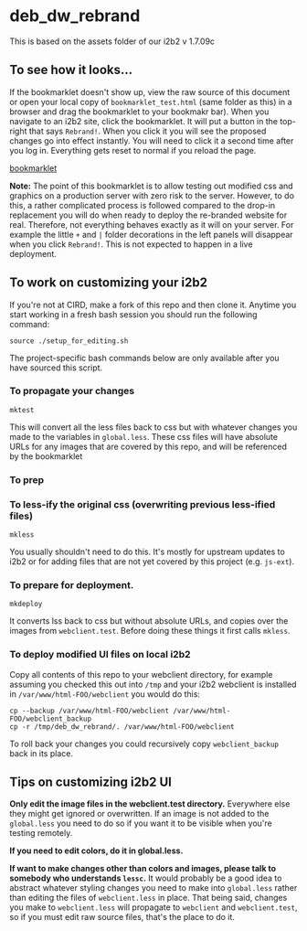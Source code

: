 # deb_dw_rebrand

This is based on the assets folder of our i2b2 v 1.7.09c

## To see how it looks...

If the bookmarklet doesn't show up, view the raw source of
this document or open your local copy of `bookmarklet_test.html` (same folder 
as this) in a browser and drag the bookmarklet to your bookmakr bar). When
you navigate to an i2b2 site, click the bookmarklet. It will put a button in
the top-right that says `Rebrand!`. When you click it you will see the 
proposed changes go into effect instantly. You will need to click it a 
second time after you log in. Everything gets reset to normal if you reload
the page.

<div>

<a href="javascript:(function()%7Bfunction%20testRemoteBranding(s%2Ce)%7Bvar%20t%3Ddocument.head%7C%7Cdocument.getElementsByTagName(%22head%22)%5B0%5D%2Ci%3Dnew%20XMLHttpRequest%3Bi.open(%22GET%22%2Ce%2Bs)%2Ci.onreadystatechange%3Dfunction()%7Bif(4%3D%3D%3Di.readyState)if(200%3D%3D%3Di.status)%7Bvar%20s%3Ddocument.createElement(%22style%22)%3Bs.type%3D%22text%2Fcss%22%2Cs.styleSheet%3Fs.styleSheet.cssText%3Di.responseText%3As.appendChild(document.createTextNode(i.responseText))%2Ct.appendChild(s)%7Delse%20console.log(%22Error%22%2Ci.statusText)%7D%2Ci.send()%7DcssFiles%3D%5B%22js-i2b2%2Fui.styles%2Fui.styles.css%22%2C%22js-i2b2%2Fcells%2FCRC%2Fassets%2Fquery_report.css%22%2C%22assets%2Fi2b2.css%22%2C%22assets%2Fi2b2-NEW.css%22%2C%22js-i2b2%2Fcells%2FPM%2Fassets%2FmodProjects.css%22%2C%22assets%2Fnew-treeview.css%22%2C%22assets%2Fmod-treeview.css%22%2C%22assets%2Ftree.css%22%2C%22js-i2b2%2Fcells%2FPLUGINMGR%2Fassets%2FvwViewer.css%22%2C%22assets%2Fmsg_sniffer.css%22%2C%22assets%2Fmsg_snifferIE6.css%22%5D%2CimpCss%3D%7B%22vwViewer.css%22%3A%22js-i2b2%2Fcells%2FPLUGINMGR%2Fassets%2F%22%2C%22vwHistory.css%22%3A%22js-i2b2%2Fcells%2FCRC%2Fassets%2F%22%2C%22vwQryTool.css%22%3A%22js-i2b2%2Fcells%2FCRC%2Fassets%2F%22%2C%22vwStatus.css%22%3A%22js-i2b2%2Fcells%2FCRC%2Fassets%2F%22%2C%22vwWork.css%22%3A%22js-i2b2%2Fcells%2FWORK%2Fassets%2F%22%2C%22ontMain.css%22%3A%22js-i2b2%2Fcells%2FONT%2Fassets%2F%22%7D%2Cremurl%3D%22https%3A%2F%2Fraw.githubusercontent.com%2FUTHSCSA-CIRD%2Fdeb_dw_rebrand%2Fv0.0.1RC_01%2Fwebclient.test%2F%22%2C%24j.each(cssFiles%2Cfunction(s)%7BtestRemoteBranding(cssFiles%5Bs%5D%2Cremurl)%7D)%2C%24j.each(impCss%2Cfunction(s%2Ce)%7BtestRemoteBranding(e%2Bs%2Cremurl)%7D)%2C%24j(%22%23topBarTitle%22).prop(%22src%22%2Cremurl%2B%22assets%2Fimages%2Ftitle.gif%22)%2C%24j(%22.formDiv%22).children(%22div.label%22)%5B2%5D.innerText%3D%22Server%3A%22%2C%24j(%22%23i2b2_login_modal_dialog_h%22).html(function(s%2Ce)%7Breturn%20e.gsub(%22i2b2%20%22%2C%22%22)%7D)%2C%24j.each(cssFiles%2Cfunction(s)%7B%24j(%22head%20link%5Bhref*%3D'%22%2BcssFiles%5Bs%5D%2B%22'%22).remove()%7D)%2Css%3D%24j(%22link%5Bhref*%3D'main_list.css'%5D%22).map(function()%7Breturn%20this.sheet%7D).get()%3Bfor(ii%20in%20ss)for(jj%20in%20ss%5Bii%5D.cssRules)Object.keys(impCss).indexOf(ss%5Bii%5D.cssRules%5Bjj%5D.href)%3E%3D0%26%26ss%5Bii%5D.removeRule(jj)%7D)()">bookmarklet</a>

</div>

**Note:** The point of this bookmarklet is to allow testing out modified css 
and graphics on a production server with zero risk to the server. However, to 
do this, a rather complicated process is followed compared to the drop-in 
replacement you will do when ready to deploy the re-branded website for real.
Therefore, not everything behaves exactly as it will on your server. For 
example the little `+` and `|` folder decorations in the left panels will 
disappear when you click `Rebrand!`. This is not expected to happen in a live
deployment.

## To work on customizing your i2b2

If you're not at CIRD, make a fork of this repo and then clone it. Anytime you 
start working in a fresh bash session you should run the following command:

    source ./setup_for_editing.sh

The project-specific bash commands below are only available after you have 
sourced this script.
    
### To propagate your changes

    mktest
    
This will convert all the less files back to css but with whatever changes you 
made to the variables in `global.less`. These css files will have absolute 
URLs for any images that are covered by this repo, and will be referenced by
the bookmarklet 

### To prep
    
### To less-ify the original css (overwriting previous less-ified files)

    mkless

You usually shouldn't need to do this. It's mostly for upstream updates to
i2b2 or for adding files that are not yet covered by this project 
(e.g. `js-ext`).

### To prepare for deployment.

    mkdeploy

It converts lss back to css but without absolute URLs, and copies over the 
images from `webclient.test`. Before doing these things it first calls
`mkless`.

### To deploy modified UI files on local i2b2

Copy all contents of this repo to your webclient directory, for example assuming 
you checked this out into `/tmp` and your i2b2 webclient is installed in 
`/var/www/html-FOO/webclient` you would do this:

    cp --backup /var/www/html-FOO/webclient /var/www/html-FOO/webclient_backup
    cp -r /tmp/deb_dw_rebrand/. /var/www/html-FOO/webclient

To roll back your changes you could recursively copy `webclient_backup` back in its place. 


## Tips on customizing i2b2 UI

**Only edit the image files in the webclient.test directory.** 
Everywhere else they might get ignored or overwritten. If an image is not added to the `global.less`
you need to do so if you want it to be visible when you're testing remotely.

**If you need to edit colors, do it in global.less.**

**If want to make changes other than colors and images, please talk to somebody who understands `lessc`.**
It would probably be a good idea to abstract whatever styling changes you need to make into `global.less` rather
than editing the files of `webclient.less` in place. That being said, changes you make to `webclient.less` will
propagate to `webclient` and `webclient.test`, so if you must edit raw source files, that's the place to do it.

